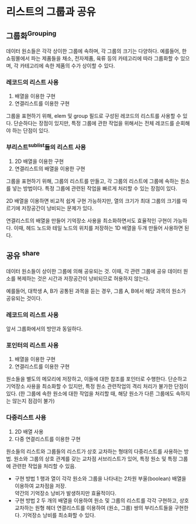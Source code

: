 # 리스트의 그룹과 공유
## 그룹화<sup>Grouping</sup>
데이터 원소들은 각각 상이한 그룹에 속하며, 각 그룹의 크기는 다양하다. 예를들어, 한 쇼핑몰에서 파는 제품들을 채소, 전자제품, 육류 등의 카테고리에 따라 그룹화할 수 있으며, 각 카테고리에 속한 제품의 수가 상이할 수 있다.

### 레코드의 리스트 사용
1. 배열을 이용한 구현
2. 연결리스트를 이용한 구현

그룹을 표현하기 위해, elem 및 group 필드로 구성된 레코드의 리스트를 사용할 수 있다. 단순하다는 장점이 있지만, 특정 그룹에 관한 작업을 위해서는 전체 레코드를 순회해야 하는 단점이 있다.

### 부리스트<sup>sublist</sup>들의 리스트 사용
1. 2D 배열을 이용한 구현
2. 연결리스트의 배열을 이용한 구현

그룹을 표현하기 위해, 그룹의 리스트를 만들고, 각 그룹의 리스트에 그룹에 속하는 원소를 넣는 방법이다. 특정 그룹에 관련된 작업을 빠르게 처리할 수 있는 장점이 있다.

2D 배열을 이용하면 비교적 쉽게 구현 가능하지만, 열의 크기가 최대 그룹의 크기를 따르기에 저장공간이 낭비되는 문제가 있다.

연결리스트의 배열을 만들어 기억장소 사용을 최소화하면서도 효율적인 구현이 가능하다. 이때, 헤드 노드와 테일 노드의 위치를 저장하는 1D 배열을 두개 만들어 사용하면 된다.

## 공유 <sup>share</sup>
데이터 원소들이 상이한 그룹에 의해 공유되는 것. 이때, 각 관련 그룹에 공유 데이터 원소를 복제하는 것은 시간과 저장공간이 낭비되므로 허용하지 않는다.

예를들어, 대학생 A, B가 공통된 과목을 듣는 경우, 그룹 A, B에서 해당 과목의 원소가 공유되는 것이다.

### 레코드의 리스트 사용
앞서 그룹화에서의 방안과 동일하다.

### 포인터의 리스트 사용 
1. 배열을 이용한 구현
2. 연결리스트를 이용한 구현

원소들을 별도의 메모리에 저장하고, 이들에 대한 참조를 포인터로 수행한다. 단순하고 기억장소 사용을 최소화할 수 있지만, 특정 원소 관련작업의 격리 처리가 불가한 단점이 있다. (한 그룹에 속한 원소에 대한 작업을 처리할 때, 해당 원소가 다른 그룹에도 속하지는 않는지 점검이 불가)

### 다중리스트 사용
1. 2D 배열 사용
2. 다중 연결리스트를 이용한 구현

원소들의 리스트와 그룹들의 리스트가 상호 교차하는 형태의 다중리스트를 사용하는 방법. 원소와 그룹의 상호 관계를 갖는 교차점 서브리스트가 있어, 특정 원소 및 특정 그룹에 관련한 작업을 처리할 수 있음.

- 구현 방법 1
	행과 열이 각각 원소와 그룹을 나타내는 2차원 부울(boolean) 배열을 이용하여 교차점을 저장.   
	약간의 기억장소 낭비가 발생하지만 효율적이다.
- 구현 방법 2
	두 개의 배열을 이용하여 원소 및 그룹의 리스트를 각각 구현하고, 상호 교차하는 원형 헤더 연결리스트를 이용하여 (원소, 그룹) 쌍의 부리스트들을 구현한다. 기억장소 낭비를 최소화할 수 있다.